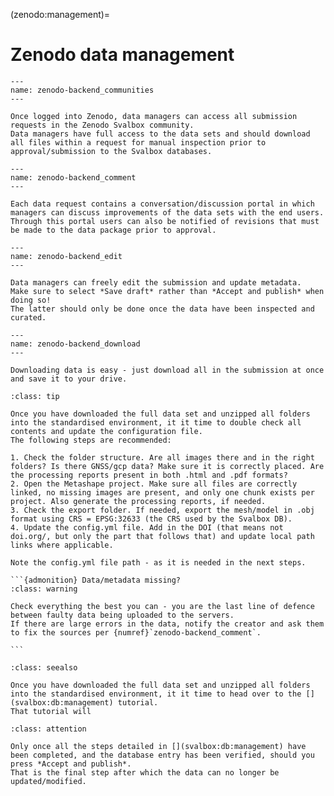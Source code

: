 (zenodo:management)=
# Zenodo data management

```{figure} ./figs/zenodo-backend_communities.gif
---
name: zenodo-backend_communities
---

Once logged into Zenodo, data managers can access all submission requests in the Zenodo Svalbox community.
Data managers have full access to the data sets and should download all files within a request for manual inspection prior to approval/submission to the Svalbox databases.
```

```{figure} ./figs/zenodo-backend_comment.gif
---
name: zenodo-backend_comment
---

Each data request contains a conversation/discussion portal in which managers can discuss improvements of the data sets with the end users.
Through this portal users can also be notified of revisions that must be made to the data package prior to approval.
```

```{figure} ./figs/zenodo-backend_edit.gif
---
name: zenodo-backend_edit
---

Data managers can freely edit the submission and update metadata.
Make sure to select *Save draft* rather than *Accept and publish* when doing so!
The latter should only be done once the data have been inspected and curated.
```


```{figure} ./figs/zenodo-backend_download.gif
---
name: zenodo-backend_download
---

Downloading data is easy - just download all in the submission at once and save it to your drive.
```

````{admonition} Download, extract and update the config file
:class: tip

Once you have downloaded the full data set and unzipped all folders into the standardised environment, it it time to double check all contents and update the configuration file.
The following steps are recommended:

1. Check the folder structure. Are all images there and in the right folders? Is there GNSS/gcp data? Make sure it is correctly placed. Are the processing reports present in both .html and .pdf formats?
2. Open the Metashape project. Make sure all files are correctly linked, no missing images are present, and only one chunk exists per project. Also generate the processing reports, if needed.
3. Check the export folder. If needed, export the mesh/model in .obj format using CRS = EPSG:32633 (the CRS used by the Svalbox DB).
4. Update the config.yml file. Add in the DOI (that means not doi.org/, but only the part that follows that) and update local path links where applicable.

Note the config.yml file path - as it is needed in the next steps.

```{admonition} Data/metadata missing?
:class: warning

Check everything the best you can - you are the last line of defence between faulty data being uploaded to the servers.
If there are large errors in the data, notify the creator and ask them to fix the sources per {numref}`zenodo-backend_comment`.

```
````


````{admonition} Downloaded the full data set?
:class: seealso

Once you have downloaded the full data set and unzipped all folders into the standardised environment, it it time to head over to the [](svalbox:db:management) tutorial.
That tutorial will 

````

````{admonition} Successfully updated the Svalbox DB?
:class: attention

Only once all the steps detailed in [](svalbox:db:management) have been completed, and the database entry has been verified, should you press *Accept and publish*.
That is the final step after which the data can no longer be updated/modified.
````